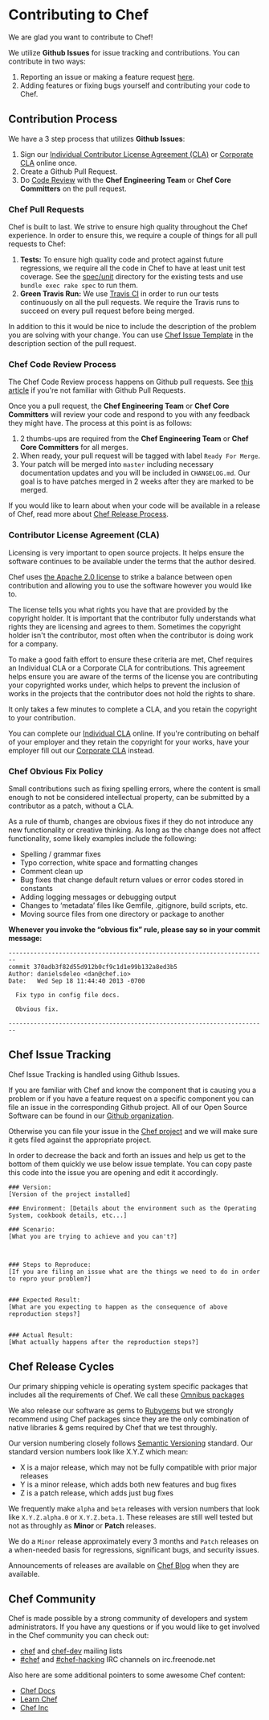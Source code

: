 # Contributing to Chef

We are glad you want to contribute to Chef!

We utilize **Github Issues** for issue tracking and contributions. You can contribute in two ways:

1. Reporting an issue or making a feature request [here](#issues).
2. Adding features or fixing bugs yourself and contributing your code to Chef.

## Contribution Process

We have a 3 step process that utilizes **Github Issues**:

1. Sign our
  [Individual Contributor License Agreement (CLA)](https://secure.echosign.com/public/hostedForm?formid=PJIF5694K6L)
  or [Corporate CLA](https://secure.echosign.com/public/hostedForm?formid=PIE6C7AX856) online once.
2. Create a Github Pull Request.
3. Do [Code Review](#cr) with the **Chef Engineering Team** or **Chef Core Committers** on the pull request.

### <a name="pulls"></a> Chef Pull Requests

Chef is built to last. We strive to ensure high quality throughout the Chef experience. In order to ensure
  this, we require a couple of things for all pull requests to Chef:

1. **Tests:** To ensure high quality code and protect against future regressions, we require all the
  code in Chef to have at least unit test coverage. See the [spec/unit](https://github.com/opscode/chef/tree/master/spec/unit)
  directory for the existing tests and use ```bundle exec rake spec``` to run them.
2. **Green Travis Run:** We use [Travis CI](https://travis-ci.org/) in order to run our tests
  continuously on all the pull requests. We require the Travis runs to succeed on every pull
  request before being merged.

In addition to this it would be nice to include the description of the problem you are solving
  with your change. You can use [Chef Issue Template](#issuetemplate) in the description section
  of the pull request.

### <a name="cr"></a> Chef Code Review Process

The Chef Code Review process happens on Github pull requests. See
  [this article](https://help.github.com/articles/using-pull-requests) if you're not
  familiar with Github Pull Requests.

Once you a pull request, the **Chef Engineering Team** or **Chef Core Committers** will review your code
  and respond to you with any feedback they might have. The process at this point is as follows:

1. 2 thumbs-ups are required from the **Chef Engineering Team** or **Chef Core Committers** for all merges.
2. When ready, your pull request will be tagged with label `Ready For Merge`.
3. Your patch will be merged into `master` including necessary documentation updates
  and you will be included in `CHANGELOG.md`. Our goal is to have patches merged in 2 weeks
  after they are marked to be merged.

If you would like to learn about when your code will be available in a release of Chef, read more about
  [Chef Release Process](#release).

### Contributor License Agreement (CLA)
Licensing is very important to open source projects. It helps ensure the
  software continues to be available under the terms that the author desired.

Chef uses [the Apache 2.0 license](https://github.com/opscode/chef/blob/master/LICENSE)
  to strike a balance between open contribution and allowing you to use the
  software however you would like to.

The license tells you what rights you have that are provided by the copyright holder.
  It is important that the contributor fully understands what rights they are
  licensing and agrees to them. Sometimes the copyright holder isn't the contributor,
  most often when the contributor is doing work for a company.

To make a good faith effort to ensure these criteria are met, Chef requires an Individual CLA
  or a Corporate CLA for contributions. This agreement helps ensure you are aware of the
  terms of the license you are contributing your copyrighted works under, which helps to
  prevent the inclusion of works in the projects that the contributor does not hold the rights
  to share.

It only takes a few minutes to complete a CLA, and you retain the copyright to your contribution.

You can complete our
  [Individual CLA](https://secure.echosign.com/public/hostedForm?formid=PJIF5694K6L) online.
  If you're contributing on behalf of your employer and they retain the copyright for your works,
  have your employer fill out our
  [Corporate CLA](https://secure.echosign.com/public/hostedForm?formid=PIE6C7AX856) instead.

### Chef Obvious Fix Policy

Small contributions such as fixing spelling errors, where the content is small enough
  to not be considered intellectual property, can be submitted by a contributor as a patch,
  without a CLA.

As a rule of thumb, changes are obvious fixes if they do not introduce any new functionality
  or creative thinking. As long as the change does not affect functionality, some likely
  examples include the following:

* Spelling / grammar fixes
* Typo correction, white space and formatting changes
* Comment clean up
* Bug fixes that change default return values or error codes stored in constants
* Adding logging messages or debugging output
* Changes to ‘metadata’ files like Gemfile, .gitignore, build scripts, etc.
* Moving source files from one directory or package to another

**Whenever you invoke the “obvious fix” rule, please say so in your commit message:**

```
------------------------------------------------------------------------
commit 370adb3f82d55d912b0cf9c1d1e99b132a8ed3b5
Author: danielsdeleo <dan@chef.io>
Date:   Wed Sep 18 11:44:40 2013 -0700

  Fix typo in config file docs.

  Obvious fix.

------------------------------------------------------------------------
```

## <a name="issues"></a> Chef Issue Tracking

Chef Issue Tracking is handled using Github Issues.

If you are familiar with Chef and know the component that is causing you a problem or if you
  have a feature request on a specific component you can file an issue in the corresponding
  Github project. All of our Open Source Software can be found in our
  [Github organization](https://github.com/opscode/).

Otherwise you can file your issue in the [Chef project](https://github.com/opscode/chef/issues)
  and we will make sure it gets filed against the appropriate project.

In order to decrease the back and forth an issues and help us get to the bottom of them quickly
  we use below issue template. You can copy paste this code into the issue you are opening and
  edit it accordingly.

<a name="issuetemplate"></a>
```
### Version:
[Version of the project installed]

### Environment: [Details about the environment such as the Operating System, cookbook details, etc...]

### Scenario:
[What you are trying to achieve and you can't?]



### Steps to Reproduce:
[If you are filing an issue what are the things we need to do in order to repro your problem?]


### Expected Result:
[What are you expecting to happen as the consequence of above reproduction steps?]


### Actual Result:
[What actually happens after the reproduction steps?]
```

## <a name="release"></a> Chef Release Cycles

Our primary shipping vehicle is operating system specific packages that includes
  all the requirements of Chef. We call these [Omnibus packages](https://github.com/opscode/omnibus-ruby)

We also release our software as gems to [Rubygems](http://rubygems.org/) but we strongly
  recommend using Chef packages since they are the only combination of native libraries &
  gems required by Chef that we test throughly.

Our version numbering closely follows [Semantic Versioning](http://semver.org/) standard. Our
  standard version numbers look like X.Y.Z which mean:

* X is a major release, which may not be fully compatible with prior major releases
* Y is a minor release, which adds both new features and bug fixes
* Z is a patch release, which adds just bug fixes

We frequently make `alpha` and `beta` releases with version numbers that look like
  `X.Y.Z.alpha.0` or `X.Y.Z.beta.1`. These releases are still well tested but not as
  throughly as **Minor** or **Patch** releases.

We do a `Minor` release approximately every 3 months and `Patch` releases on a when-needed
  basis for regressions, significant bugs, and security issues.

Announcements of releases are available on [Chef Blog](http://www.chef.io/blog) when they are
  available.

## Chef Community

Chef is made possible by a strong community of developers and system administrators. If you have
  any questions or if you would like to get involved in the Chef community you can check out:

* [chef](http://lists.opscode.com/sympa/info/chef) and [chef-dev](http://lists.opscode.com/sympa/info/chef-dev) mailing lists
* [\#chef](https://botbot.me/freenode/chef) and [\#chef-hacking](https://botbot.me/freenode/chef-hacking) IRC channels on irc.freenode.net

Also here are some additional pointers to some awesome Chef content:

* [Chef Docs](http://docs.chef.io/)
* [Learn Chef](https://learnchef.chef.io/)
* [Chef Inc](http://www.chef.io/)
